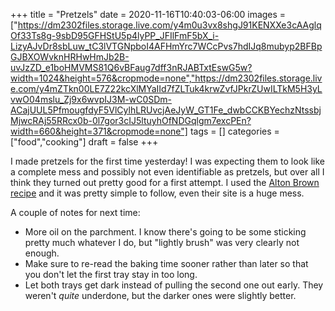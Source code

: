 +++
title = "Pretzels"
date = 2020-11-16T10:40:03-06:00
images = ["https://dm2302files.storage.live.com/y4m0u3vx8shgJ91KENXXe3cAAglqOf33Ts8g-9sbD95GFHStU5p4lyPP_JFIlFmF5bX_i-LizyAJvDr8sbLuw_tC3lVTGNpboI4AFHmYrc7WCcPvs7hdIJq8mubyp2BFBpGJBXOWvknHRHwHmJb2B-uvJzZD_e1boHMVMS81Q6vBFaug7dff3nRJABTxtEswG5w?width=1024&height=576&cropmode=none","https://dm2302files.storage.live.com/y4mZTkn00LE7Z22kcXlMYaIId7fZLTuk4krwZvfJPkrZUwILTkM5H3yLvwO04mslu_Zj9x6wvpIJ3M-wC0SDm-ACajUUL5PfmougfdyF5VlCylhLRUvcjAeJyW_GT1Fe_dwbCCKBYechzNtssbjMjwcRAj55RRcx0b-0l7gor3cIJ5ltuyhOfNDGqlgm7excPEn?width=660&height=371&cropmode=none"]
tags = []
categories = ["food","cooking"]
draft = false
+++

I made pretzels for the first time yesterday! I was expecting them to look like a complete mess and possibly not even identifiable as pretzels, but over all I think they turned out pretty good for a first attempt. I used the [Alton Brown recipe](https://www.foodnetwork.com/recipes/alton-brown/homemade-soft-pretzels-recipe-1948242) and it was pretty simple to follow, even their site is a huge mess.

A couple of notes for next time:
- More oil on the parchment. I know there's going to be some sticking pretty much whatever I do, but "lightly brush" was very clearly not enough.
- Make sure to re-read the baking time sooner rather than later so that you don't let the first tray stay in too long.
- Let both trays get dark instead of pulling the second one out early. They weren't _quite_ underdone, but the darker ones were slightly better.
